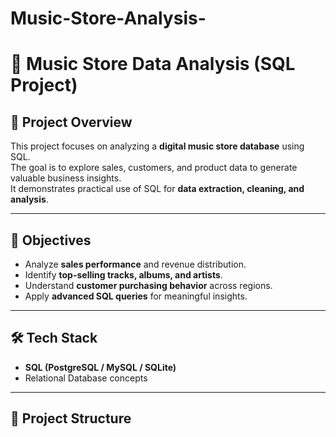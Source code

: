 # Music-Store-Analysis-

# 🎵 Music Store Data Analysis (SQL Project)

## 📌 Project Overview  
This project focuses on analyzing a **digital music store database** using SQL.  
The goal is to explore sales, customers, and product data to generate valuable business insights.  
It demonstrates practical use of SQL for **data extraction, cleaning, and analysis**.  

---

## 🎯 Objectives  
- Analyze **sales performance** and revenue distribution.  
- Identify **top-selling tracks, albums, and artists**.  
- Understand **customer purchasing behavior** across regions.  
- Apply **advanced SQL queries** for meaningful insights.  

---

## 🛠 Tech Stack  
- **SQL (PostgreSQL / MySQL / SQLite)**  
- Relational Database concepts  

---

## 📂 Project Structure  
